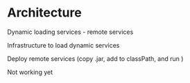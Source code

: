 # Architecture
Dynamic loading services - remote services

Infrastructure to load dynamic services

Deploy remote services (copy .jar, add to classPath, and run )

Not working yet
